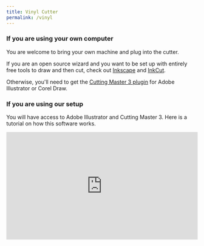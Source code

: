 ```yaml
---
title: Vinyl Cutter
permalink: /vinyl
---
```


### If you are using your own computer

You are welcome to bring your own machine and plug into the cutter.

If you are an open source wizard and you want to be set up with entirely free tools to draw and then cut, check out [Inkscape]() and [InkCut]().

Otherwise, you'll need to get the [Cutting Master 3 plugin](http://www.graphtecamerica.com/graphtec-america-support-downloads-cutting-plotters-ce6000-series) for Adobe Illustrator or Corel Draw.

### If you are using our setup

You will have access to Adobe Illustrator and Cutting Master 3. Here is a tutorial on how this software works.

<style>.embed-container { position: relative; padding-bottom: 56.25%; height: 0; overflow: hidden; max-width: 100%; } .embed-container iframe, .embed-container object, .embed-container embed { position: absolute; top: 0; left: 0; width: 100%; height: 100%; }</style><div class='embed-container'><iframe src='https://www.youtube.com/embed/uiIMVqGCHGA' frameborder='0' allowfullscreen></iframe></div>
